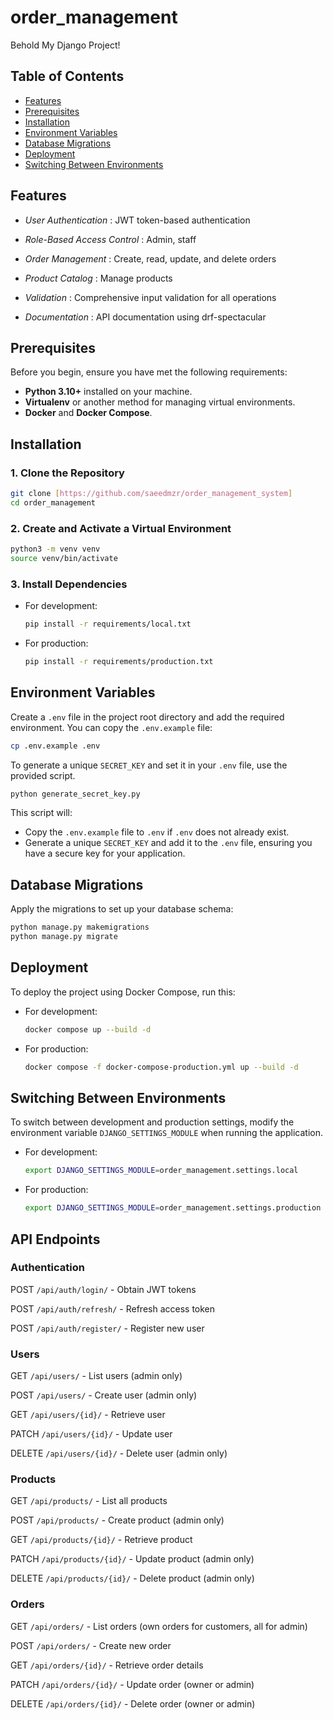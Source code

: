 # order_management

Behold My Django Project!

## Table of Contents

- [Features](#features)
- [Prerequisites](#prerequisites)
- [Installation](#installation)
- [Environment Variables](#environment-variables)
- [Database Migrations](#database-migrations)
- [Deployment](#deployment)
- [Switching Between Environments](#switching-between-environments)

## Features

- *User Authentication* : JWT token-based authentication

- *Role-Based Access Control* : Admin, staff

- *Order Management* : Create, read, update, and delete orders

- *Product Catalog* : Manage products 

- *Validation* : Comprehensive input validation for all operations

- *Documentation* : API documentation using drf-spectacular

## Prerequisites

Before you begin, ensure you have met the following requirements:

- **Python 3.10+** installed on your machine.
- **Virtualenv** or another method for managing virtual environments.
- **Docker** and **Docker Compose**.

## Installation

### 1. Clone the Repository

```bash
git clone [https://github.com/saeedmzr/order_management_system]
cd order_management
```

### 2. Create and Activate a Virtual Environment

```bash
python3 -m venv venv
source venv/bin/activate
```

### 3. Install Dependencies

- For development:
    ```bash
    pip install -r requirements/local.txt
    ```

- For production:
    ```bash
    pip install -r requirements/production.txt
    ```

## Environment Variables

Create a `.env` file in the project root directory and add the required environment.
You can copy the `.env.example` file:

```bash
cp .env.example .env
```

To generate a unique `SECRET_KEY` and set it in your `.env` file, use the provided script.

```bash
python generate_secret_key.py
```

This script will:

- Copy the `.env.example` file to `.env` if `.env` does not already exist.
- Generate a unique `SECRET_KEY` and add it to the `.env` file, ensuring you have a secure key for your application.

## Database Migrations

Apply the migrations to set up your database schema:

```bash
python manage.py makemigrations
python manage.py migrate
```

## Deployment

To deploy the project using Docker Compose, run this:

- For development:
    ```bash
    docker compose up --build -d
    ```

- For production:
    ```bash
    docker compose -f docker-compose-production.yml up --build -d
    ```

## Switching Between Environments

To switch between development and production settings, modify the environment variable `DJANGO_SETTINGS_MODULE` when
running the application.

- For development:
    ```bash
    export DJANGO_SETTINGS_MODULE=order_management.settings.local
    ```

- For production:
    ```bash
    export DJANGO_SETTINGS_MODULE=order_management.settings.production
    ```



## API Endpoints
### Authentication
POST ```/api/auth/login/``` - Obtain JWT tokens

POST ```/api/auth/refresh/``` - Refresh access token

POST ```/api/auth/register/``` - Register new user

### Users
GET ```/api/users/``` - List users (admin only)

POST ```/api/users/``` - Create user (admin only)

GET ```/api/users/{id}/``` - Retrieve user

PATCH ```/api/users/{id}/``` - Update user

DELETE ```/api/users/{id}/``` - Delete user (admin only)

### Products
GET ```/api/products/``` - List all products

POST ```/api/products/``` - Create product (admin only)

GET ```/api/products/{id}/``` - Retrieve product

PATCH ```/api/products/{id}/``` - Update product (admin only)

DELETE ```/api/products/{id}/``` - Delete product (admin only)

### Orders
GET ```/api/orders/``` - List orders (own orders for customers, all for admin)

POST ```/api/orders/``` - Create new order

GET ```/api/orders/{id}/``` - Retrieve order details

PATCH ```/api/orders/{id}/``` - Update order (owner or admin)

DELETE ```/api/orders/{id}/``` - Delete order (owner or admin)